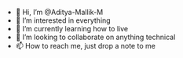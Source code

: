 - 👋 Hi, I’m @Aditya-Mallik-M
- 👀 I’m interested in everything
- 🌱 I’m currently learning how to live
- 💞️ I’m looking to collaborate on anything technical
- 📫 How to reach me, just drop a note to me

<!---
Aditya-Mallik-M/Aditya-Mallik-M is a ✨ special ✨ repository because its `README.md` (this file) appears on your GitHub profile.
You can click the Preview link to take a look at your changes.
--->
